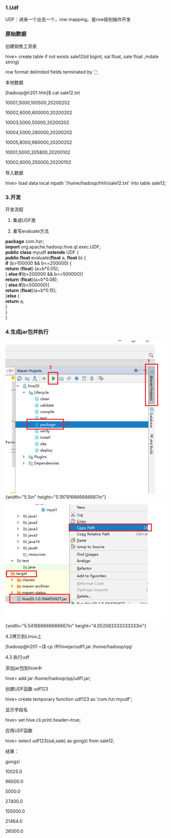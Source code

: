 ### 1.Udf

UDF：进来一个出去一个，row mapping。是row级别操作开发

### 原始数据

创建销售工资表

hive&gt; create table if not exists sale12(id bigint, sal float, sale
float ,mdate string)

row format delimited fields terminated by ',';

本地数据

\[hadoop@h201 hhh\]\$ cat sale12.txt

10001,5000,100500,20200202

10002,6000,600000,20200202

10003,5000,50000,20200202

10004,5000,280000,20200202

10005,8000,980000,20200202

10001,5000,205800,20200102

10002,6000,250000,20200102

导入数据

hive&gt; load data local inpath '/home/hadoop/hhh/sale12.txt' into table
sale12;

### 3.开发

开发流程

1.  集成UDF类

2.  重写evaluate方法

**package** com.hzr;\
**import** org.apache.hadoop.hive.ql.exec.UDF;\
**public class** myudf **extends** UDF {\
**public float** evaluate(**float** a, **float** b) {\
**if** (b&gt;100000 && b&lt;=200000) {\
**return** (**float**) (a+b\*0.05);\
} **else if**(b&gt;200000 && b&lt;=500000){\
**return** (**float**)(a+b\*0.08);\
} **else if**(b&gt;500000){\
**return** (**float**)(a+b\*0.15);\
}**else** {\
**return** a;\
}\
}\
}

### 4.生成jar包并执行

![a](media/image1.png){width="5.5in"
height="5.197916666666667in"}

![a](media/image2.png){width="5.541666666666667in"
height="4.052083333333333in"}

4.2拷贝到Linux上

\[hadoop@h201 \~\]\$ cp /ff/hivejar/udf1.jar /home/hadoop/qq/

4.3 执行udf

添加jar包到hive中

hive&gt; add jar /home/hadoop/qq/udf1.jar;

创建UDF函数 udf123

hive&gt; create temporary function udf123 as 'com.hzr.myudf';

显示字段名

hive&gt; set hive.cli.print.header=true;

应用UDF函数

hive&gt; select udf123(sal,sale) as gongzi from sale12;

结果：

gongzi

10025.0

96000.0

5000.0

27400.0

155000.0

21464.0

26000.0
